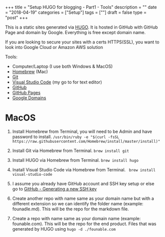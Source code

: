 +++
title = "Setup HUGO for blogging - Part1 - Tools"
description = ""
date = "2018-04-19"
categories = ["Setup"]
tags = [""]
draft = false
type = "post"
+++

This is a static sites generated via [HUGO](https://gohugo.io). It is hosted in GitHub with GitHub Page and domain by Google. Everything is free except domain name.

If you are looking to secure your sites with a certs HTTPS(SSL), you want to look into Google Cloud or Amazon AWS solution

Tools:

- Computer/Laptop (I use both Windows & MacOS)
- [Homebrew](https://brew.sh/) (Mac)
- [Git](https://git-scm.com/)
- [Visual Studio Code](https://code.visualstudio.com/) (my go to for text editor)
- [GitHub](https://github.com/)
- [GitHub Pages](https://pages.github.com/)
- [Google Domains](https://domains.google.com)

# MacOS
1. Install Homebrew from Terminal, you will need to be Admin and have password to install.
`/usr/bin/ruby -e "$(curl -fsSL https://raw.githubusercontent.com/Homebrew/install/master/install)"`

2. Install Git via Homebrew from Terminal.
`brew install git`

3. Install HUGO via Homebrew from Terminal.
`brew install hugo`

4. Inatall Visual Studio Code via Homebrew from Terminal.
` brew install visual-studio-code`


5. I assume you already have GitHub account and SSH key setup or else go to [GitHub - Generating a new SSH key](https://help.github.com/articles/generating-a-new-ssh-key-and-adding-it-to-the-ssh-agent/)

6. Create another repo with name same as your domain name but with a different extension so we can identify the folder name (example: founadle.md). This will be the repo for the markdown file.

8. Create a repo with name same as your domain name (example: founable.com). This will be the repo for the end product. Files that was generated by HUGO using `hugo -d ./founable.com`